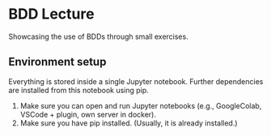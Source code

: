# BDD Lecture

Showcasing the use of BDDs through small exercises.

## Environment setup

Everything is stored inside a single Jupyter notebook. Further dependencies are installed from this notebook using pip.

1. Make sure you can open and run Jupyter notebooks (e.g., GoogleColab, VSCode + plugin, own server in docker).
2. Make sure you have pip installed. (Usually, it is already installed.)